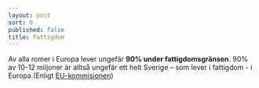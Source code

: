 ```yaml
---
layout: post
sort: 0
published: false
title: Fattigdom
---
```


Av alla romer i Europa lever ungefär **90% under fattigdomsgränsen**. 90% av 10-12 miljoner är alltså ungefär ett helt Sverige – som lever i fattigdom - i Europa.(Enligt [EU-kommisionen](http://fra.europa.eu/sites/default/files/fra_uploads/2099-FRA-2012-Roma-at-a-glance_EN.pdf))
